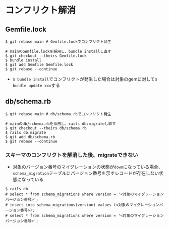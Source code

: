 # コンフリクト解消
## Gemfile.lock
```
$ git rebase main # Gemfile.lockでコンフリクト発生

# mainのGemfile.lockを採用し、bundle installし直す
$ git checkout --theirs Gemfile.lock
$ bundle install
$ git add Gemfile Gemfile.lock
$ git rebase --continue
```

- `$ bundle install`でコンフリクトが発生した場合は対象のgemに対して`$ bundle update xxx`する

## db/schema.rb
```
$ git rebase main # db/schema.rbでコンフリクト発生

# mainのdb/schema.rbを採用し、rails db:migrateし直す
$ git checkout --theirs db/schema.rb
$ rails db:migrate
$ git add db/schema.rb
$ git rebase --continue
```

### スキーマのコンフリクトを解消した後、migrateできない
- 対象のバージョン番号のマイグレーションの状態が`down`になっている場合、
  `schema_migration`テーブルにバージョン番号を示すレコードが存在しない状態になっている

```
$ rails db
# select * from schema_migrations where version = '<対象のマイグレーションバージョン番号>';
# insert into schema_migrations(version) values (<対象のマイグレーションバージョン番号>);
# select * from schema_migrations where version = '<対象のマイグレーションバージョン番号>';
```
